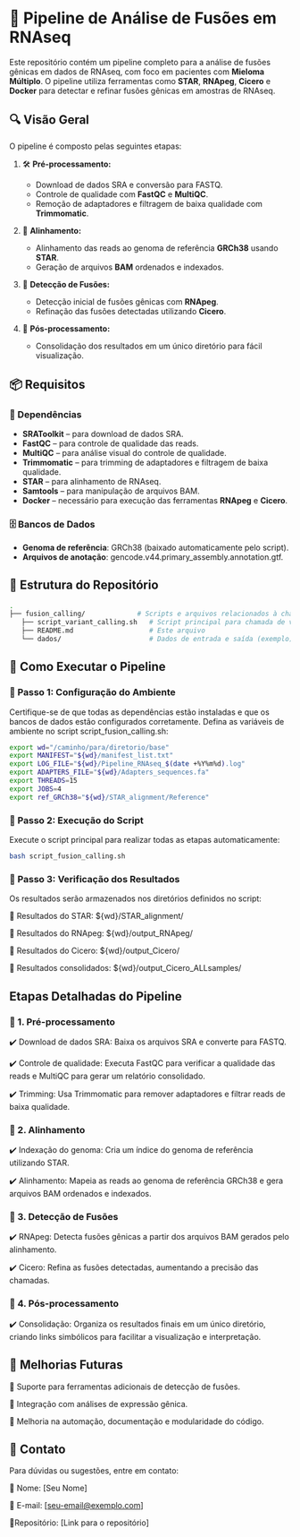 # 📌 Pipeline de Análise de Fusões em RNAseq

Este repositório contém um pipeline completo para a análise de fusões gênicas em dados de RNAseq, com foco em pacientes com **Mieloma Múltiplo**. O pipeline utiliza ferramentas como **STAR**, **RNApeg**, **Cicero** e **Docker** para detectar e refinar fusões gênicas em amostras de RNAseq.

## 🔍 Visão Geral

O pipeline é composto pelas seguintes etapas:

1. 🛠️ **Pré-processamento:**
   - Download de dados SRA e conversão para FASTQ.
   - Controle de qualidade com **FastQC** e **MultiQC**.
   - Remoção de adaptadores e filtragem de baixa qualidade com **Trimmomatic**.

2. 🧬 **Alinhamento:**
   - Alinhamento das reads ao genoma de referência **GRCh38** usando **STAR**.
   - Geração de arquivos **BAM** ordenados e indexados.

3. 🔬 **Detecção de Fusões:**
   - Detecção inicial de fusões gênicas com **RNApeg**.
   - Refinação das fusões detectadas utilizando **Cicero**.

4. 📑 **Pós-processamento:**
   - Consolidação dos resultados em um único diretório para fácil visualização.

## 📦 Requisitos

### 🔧 Dependências
- **SRAToolkit** – para download de dados SRA.
- **FastQC** – para controle de qualidade das reads.
- **MultiQC** – para análise visual do controle de qualidade.
- **Trimmomatic** – para trimming de adaptadores e filtragem de baixa qualidade.
- **STAR** – para alinhamento de RNAseq.
- **Samtools** – para manipulação de arquivos BAM.
- **Docker** – necessário para execução das ferramentas **RNApeg** e **Cicero**.

### 🗄️ Bancos de Dados
- **Genoma de referência**: GRCh38 (baixado automaticamente pelo script).
- **Arquivos de anotação**: gencode.v44.primary_assembly.annotation.gtf.

## 📂 Estrutura do Repositório

```bash
.
├── fusion_calling/             # Scripts e arquivos relacionados à chamada de fusões
   ├── script_variant_calling.sh   # Script principal para chamada de variantes  
   ├── README.md                   # Este arquivo
   └── dados/                      # Dados de entrada e saída (exemplo)                    
```

## 🚀 Como Executar o Pipeline

### 🔹 Passo 1: Configuração do Ambiente

Certifique-se de que todas as dependências estão instaladas e que os bancos de dados estão configurados corretamente. Defina as variáveis de ambiente no script script_fusion_calling.sh:

```bash
export wd="/caminho/para/diretorio/base"
export MANIFEST="${wd}/manifest_list.txt"
export LOG_FILE="${wd}/Pipeline_RNAseq_$(date +%Y%m%d).log"
export ADAPTERS_FILE="${wd}/Adapters_sequences.fa"
export THREADS=15
export JOBS=4
export ref_GRCh38="${wd}/STAR_alignment/Reference"
```

### 🔹 Passo 2: Execução do Script

Execute o script principal para realizar todas as etapas automaticamente:

```bash
bash script_fusion_calling.sh
```

### 🔹 Passo 3: Verificação dos Resultados

Os resultados serão armazenados nos diretórios definidos no script:

📁 Resultados do STAR: ${wd}/STAR_alignment/

📁 Resultados do RNApeg: ${wd}/output_RNApeg/

📁 Resultados do Cicero: ${wd}/output_Cicero/

📁 Resultados consolidados: ${wd}/output_Cicero_ALLsamples/

## Etapas Detalhadas do Pipeline
### 🔹 1. Pré-processamento

✔️ Download de dados SRA: Baixa os arquivos SRA e converte para FASTQ.

✔️ Controle de qualidade: Executa FastQC para verificar a qualidade das reads e MultiQC para gerar um relatório consolidado.

✔️ Trimming: Usa Trimmomatic para remover adaptadores e filtrar reads de baixa qualidade.

### 🔹 2. Alinhamento

✔️ Indexação do genoma: Cria um índice do genoma de referência utilizando STAR.

✔️ Alinhamento: Mapeia as reads ao genoma de referência GRCh38 e gera arquivos BAM ordenados e indexados.

### 🔹 3. Detecção de Fusões

✔️ RNApeg: Detecta fusões gênicas a partir dos arquivos BAM gerados pelo alinhamento.

✔️ Cicero: Refina as fusões detectadas, aumentando a precisão das chamadas.

### 🔹 4. Pós-processamento

✔️ Consolidação: Organiza os resultados finais em um único diretório, criando links simbólicos para facilitar a visualização e interpretação.

## 📌  Melhorias Futuras

🔹 Suporte para ferramentas adicionais de detecção de fusões.

🔹 Integração com análises de expressão gênica.

🔹 Melhoria na automação, documentação e modularidade do código.


## 📧 Contato

Para dúvidas ou sugestões, entre em contato:

📌 Nome: [Seu Nome]

📩 E-mail: [seu-email@exemplo.com]

🔗Repositório: [Link para o repositório]
    






